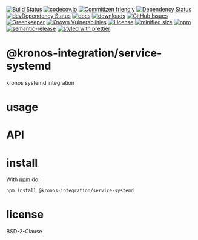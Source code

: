 [![Build Status](https://secure.travis-ci.org/Kronos-Integration/service-systemd.png)](http://travis-ci.org/Kronos-Integration/service-systemd)
[![codecov.io](http://codecov.io/github/Kronos-Integration/service-systemd/coverage.svg?branch=master)](http://codecov.io/github/Kronos-Integration/service-systemd?branch=master)
[![Commitizen friendly](https://img.shields.io/badge/commitizen-friendly-brightgreen.svg)](http://commitizen.github.io/cz-cli/)
[![Dependency Status](https://david-dm.org/Kronos-Integration/service-systemd.svg)](https://david-dm.org/Kronos-Integration/service-systemd)
[![devDependency Status](https://david-dm.org/Kronos-Integration/service-systemd/dev-status.svg)](https://david-dm.org/Kronos-Integration/service-systemd#info=devDependencies)
[![docs](http://inch-ci.org/github/Kronos-Integration/service-systemd.svg?branch=master)](http://inch-ci.org/github/Kronos-Integration/service-systemd)
[![downloads](http://img.shields.io/npm/dm/service-systemd.svg?style=flat-square)](https://npmjs.org/package/service-systemd)
[![GitHub Issues](https://img.shields.io/github/issues/Kronos-Integration/service-systemd.svg?style=flat-square)](https://github.com/Kronos-Integration/service-systemd/issues)
[![Greenkeeper](https://badges.greenkeeper.io/Kronos-Integration/service-systemd.svg)](https://greenkeeper.io/)
[![Known Vulnerabilities](https://snyk.io/test/github/Kronos-Integration/service-systemd/badge.svg)](https://snyk.io/test/github/Kronos-Integration/service-systemd)
[![License](https://img.shields.io/badge/License-BSD%203--Clause-blue.svg)](https://opensource.org/licenses/BSD-3-Clause)
[![minified size](https://badgen.net/bundlephobia/min/@kronos-integration/service-systemd)](https://bundlephobia.com/result?p=@kronos-integration/service-systemd)
[![npm](https://img.shields.io/npm/v/@kronos-integration/service-systemd.svg)](https://www.npmjs.com/package/@kronos-integration/service-systemd)
[![semantic-release](https://img.shields.io/badge/%20%20%F0%9F%93%A6%F0%9F%9A%80-semantic--release-e10079.svg)](https://github.com/Kronos-Integration/service-systemd)
[![styled with prettier](https://img.shields.io/badge/styled_with-prettier-ff69b4.svg)](https://github.com/prettier/prettier)
# @kronos-integration/service-systemd


kronos systemd integration

# usage

# API

# install

With [npm](http://npmjs.org) do:

```shell
npm install @kronos-integration/service-systemd
```

# license

BSD-2-Clause
